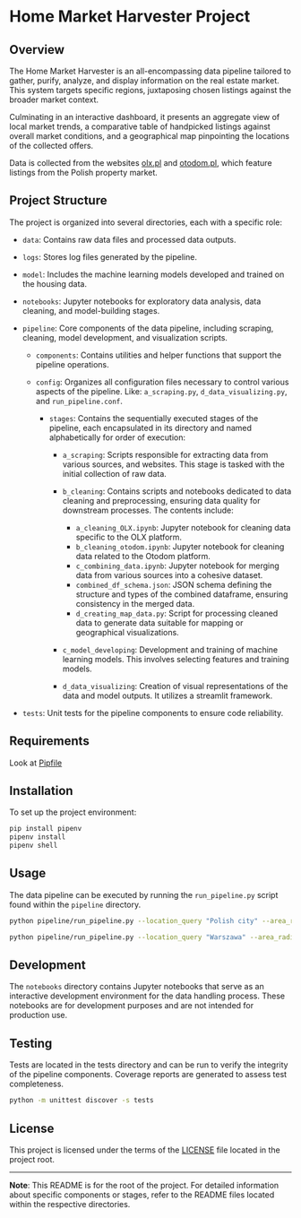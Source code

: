 # Home Market Harvester Project

## Overview

The Home Market Harvester is an all-encompassing data pipeline tailored to gather, purify, analyze, and display information on the real estate market. This system targets specific regions, juxtaposing chosen listings against the broader market context.

Culminating in an interactive dashboard, it presents an aggregate view of local market trends, a comparative table of handpicked listings against overall market conditions, and a geographical map pinpointing the locations of the collected offers.

Data is collected from the websites [olx.pl](https://www.olx.pl/) and [otodom.pl](https://www.otodom.pl/), which feature listings from the Polish property market.

## Project Structure

The project is organized into several directories, each with a specific role:

- `data`: Contains raw data files and processed data outputs.
- `logs`: Stores log files generated by the pipeline.
- `model`: Includes the machine learning models developed and trained on the housing data.
- `notebooks`: Jupyter notebooks for exploratory data analysis, data cleaning, and model-building stages.
- `pipeline`: Core components of the data pipeline, including scraping, cleaning, model development, and visualization scripts.

  - `components`: Contains utilities and helper functions that support the pipeline operations.
  - `config`: Organizes all configuration files necessary to control various aspects of the pipeline. Like: `a_scraping.py`, `d_data_visualizing.py`, and `run_pipeline.conf`.

    - `stages`: Contains the sequentially executed stages of the pipeline, each encapsulated in its directory and named alphabetically for order of execution:

      - `a_scraping`: Scripts responsible for extracting data from various sources, and websites. This stage is tasked with the initial collection of raw data.

      - `b_cleaning`: Contains scripts and notebooks dedicated to data cleaning and preprocessing, ensuring data quality for downstream processes. The contents include:
        - `a_cleaning_OLX.ipynb`: Jupyter notebook for cleaning data specific to the OLX platform.
        - `b_cleaning_otodom.ipynb`: Jupyter notebook for cleaning data related to the Otodom platform.
        - `c_combining_data.ipynb`: Jupyter notebook for merging data from various sources into a cohesive dataset.
        - `combined_df_schema.json`: JSON schema defining the structure and types of the combined dataframe, ensuring consistency in the merged data.
        - `d_creating_map_data.py`: Script for processing cleaned data to generate data suitable for mapping or geographical visualizations.
      - `c_model_developing`: Development and training of machine learning models. This involves selecting features and training models.
      - `d_data_visualizing`: Creation of visual representations of the data and model outputs. It utilizes a streamlit framework.

- `tests`: Unit tests for the pipeline components to ensure code reliability.

## Requirements

Look at [Pipfile](Pipfile)

## Installation

To set up the project environment:

```bash
pip install pipenv
pipenv install
pipenv shell
```

## Usage

The data pipeline can be executed by running the `run_pipeline.py` script found within the `pipeline` directory.

```bash
python pipeline/run_pipeline.py --location_query "Polish city" --area_radius int --scraped_offers_cap int
```

```bash
python pipeline/run_pipeline.py --location_query "Warszawa" --area_radius 25 --scraped_offers_cap 100
```

## Development

The `notebooks` directory contains Jupyter notebooks that serve as an interactive development environment for the data handling process. These notebooks are for development purposes and are not intended for production use.

## Testing

Tests are located in the tests directory and can be run to verify the integrity of the pipeline components. Coverage reports are generated to assess test completeness.

```bash
python -m unittest discover -s tests
```

## License

This project is licensed under the terms of the [LICENSE](LICENSE) file located in the project root.

---

**Note**: This README is for the root of the project. For detailed information about specific components or stages, refer to the README files located within the respective directories.
